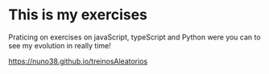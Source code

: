 <h1> This is my exercises</h1>

<p>Praticing on exercises on javaScript, typeScript and Python were you can to see my evolution in really time! </p>

https://nuno38.github.io/treinosAleatorios
